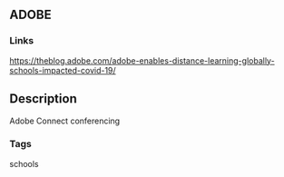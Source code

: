## ADOBE

### Links
https://theblog.adobe.com/adobe-enables-distance-learning-globally-schools-impacted-covid-19/

## Description
Adobe Connect conferencing

### Tags
schools


